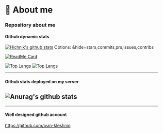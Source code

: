 # :rocket: About me 
### Repository about me

#### Github dynamic stats
[![Hichnik's github stats](https://github-readme-stats.vercel.app/api?username=hichnik&count_private=true&show_icons=true&include_all_commits=true)](https://github.com/hichnik/github-readme-stats)
Options: &hide=stars,commits,prs,issues,contribs

[![ReadMe Card](https://github-readme-stats.vercel.app/api/pin/?username=hichnik&repo=angular)](https://github.com/hichnik/angular)

[![Top Langs](https://github-readme-stats.vercel.app/api/top-langs/?username=hichnik)](https://github.com/hichnik/github-readme-stats)
[![Top Langs](https://github-readme-stats.vercel.app/api/top-langs/?username=hichnik&layout=compact)](https://github.com/hichnik/github-readme-stats)

---
#### Github stats deployed on my server
![Anurag's github stats](https://github-readme-stats.didkovskyi.vercel.app/api?username=hichnik&show_icons=true&include_all_commits=true&theme=radical)
---



----------
#### Well designed github account
https://github.com/ivan-kleshnin
